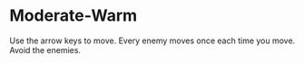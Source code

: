 # Moderate-Warm
Use the arrow keys to move. Every enemy moves once each time you move. Avoid the enemies.
